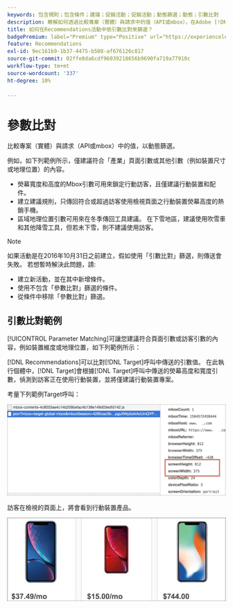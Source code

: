 ```yaml
---
keywords: 包含規則；包含條件；建議；促銷活動；促銷活動；動態篩選；動態；引數比對
description: 瞭解如何透過比較專案（實體）與請求中的值（API或mbox），在Adobe [!DNL Target] Recommendations中動態篩選。
title: 如何在Recommendations活動中依引數比對來篩選？
badgePremium: label="Premium" type="Positive" url="https://experienceleague.adobe.com/docs/target/using/introduction/intro.html?lang=zh-Hant#premium newtab=true" tooltip="檢視Target Premium包含的內容。"
feature: Recommendations
exl-id: 9ec161b9-1b37-4475-b508-af676126c817
source-git-commit: 02ffe8da6cdf96039218656b9690fa719a77910c
workflow-type: tm+mt
source-wordcount: '337'
ht-degree: 10%

---
```


# 參數比對

比較專案（實體）與請求（API或mbox）中的值，以動態篩選。

例如，如下列範例所示，僅建議符合「產業」頁面引數或其他引數（例如裝置尺寸或地理位置）的內容。

* 熒幕寬度和高度的Mbox引數可用來鎖定行動訪客，且僅建議行動裝置和配件。
* 建立建議規則，只傳回符合或超過訪客使用檢視頁面之行動裝置熒幕高度的熱銷手機。
* 區域地理位置引數可用來在冬季傳回工具建議。 在下雪地區，建議使用吹雪車和其他降雪工具，但若未下雪，則不建議使用訪客。

>[!NOTE]
>
>如果活動是在2016年10月31日之前建立，假如使用「引數比對」篩選，則傳送會失敗。 若想暫時解決此問題，請:
>
>* 建立新活動，並在其中新增條件。
>* 使用不包含「參數比對」篩選的條件。
>* 從條件中移除「參數比對」篩選。

## 引數比對範例

[!UICONTROL Parameter Matching]可讓您建議符合頁面引數或訪客引數的內容，例如裝置維度或地理位置，如下列範例所示：

[!DNL Recommendations]可以比對[!DNL Target]呼叫中傳送的引數值。 在此執行個體中，[!DNL Target]會根據[!DNL Target]呼叫中傳送的熒幕高度和寬度引數，偵測到訪客正在使用行動裝置，並將僅建議行動裝置專案。

考量下列範例Target呼叫：

![目標呼叫](/help/main/c-recommendations/c-algorithms/assets/example-target-call-2.png)

訪客在檢視的頁面上，將會看到行動裝置產品。

![行動裝置產品](/help/main/c-recommendations/c-algorithms/assets/phones.png)
